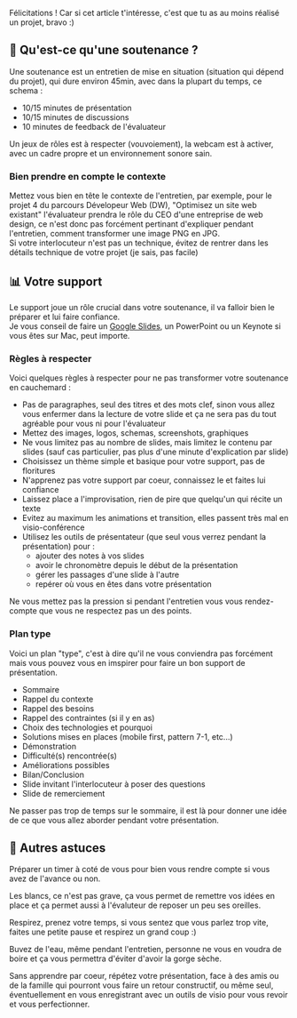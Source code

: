 Félicitations ! Car si cet article t'intéresse, c'est que tu as au moins réalisé un projet, bravo :)  

## 🤔 Qu'est-ce qu'une soutenance ?

Une soutenance est un entretien de mise en situation (situation qui dépend du projet), qui dure environ 45min, avec dans la plupart du temps, ce schema :  

- 10/15 minutes de présentation
- 10/15 minutes de discussions
- 10 minutes de feedback de l'évaluateur

Un jeux de rôles est à respecter (vouvoiement), la webcam est à activer, avec un cadre propre et un environnement sonore sain.

### Bien prendre en compte le contexte

Mettez vous bien en tête le contexte de l'entretien, par exemple, pour le projet 4 du parcours Dévelopeur Web (DW), "Optimisez un site web existant" l'évaluateur prendra le rôle du CEO d'une entreprise de web design, ce n'est donc pas forcément pertinant d'expliquer pendant l'entretien, comment transformer une image PNG en JPG.  
Si votre interlocuteur n'est pas un technique, évitez de rentrer dans les détails technique de votre projet (je sais, pas facile)  

## 📊 Votre support

Le support joue un rôle crucial dans votre soutenance, il va falloir bien le préparer et lui faire confiance.  
Je vous conseil de faire un [Google Slides](https://docs.google.com/presentation/u/0/), un PowerPoint ou un Keynote si vous êtes sur Mac, peut importe.

### Règles à respecter

Voici quelques règles à respecter pour ne pas transformer votre soutenance en cauchemard :

- Pas de paragraphes, seul des titres et des mots clef, sinon vous allez vous enfermer dans la lecture de votre slide et ça ne sera pas du tout agréable pour vous ni pour l'évaluateur
- Mettez des images, logos, schemas, screenshots, graphiques
- Ne vous limitez pas au nombre de slides, mais limitez le contenu par slides (sauf cas particulier, pas plus d'une minute d'explication par slide)
- Choisissez un thème simple et basique pour votre support, pas de floritures
- N'apprenez pas votre support par coeur, connaissez le et faites lui confiance
- Laissez place a l'improvisation, rien de pire que quelqu'un qui récite un texte  
- Evitez au maximum les animations et transition, elles passent très mal en visio-conférence
- Utilisez les outils de présentateur (que seul vous verrez pendant la présentation) pour : 
    - ajouter des notes à vos slides
    - avoir le chronomètre depuis le début de la présentation
    - gérer les passages d'une slide à l'autre
    - repérer où vous en êtes dans votre présentation

Ne vous mettez pas la pression si pendant l'entretien vous vous rendez-compte que vous ne respectez pas un des points.

### Plan type

Voici un plan "type", c'est à dire qu'il ne vous conviendra pas forcément mais vous pouvez vous en imspirer pour faire un bon support de présentation.

- Sommaire
- Rappel du contexte
- Rappel des besoins
- Rappel des contraintes (si il y en as)
- Choix des technologies et pourquoi
- Solutions mises en places (mobile first, pattern 7-1, etc...)
- Démonstration
- Difficulté(s) rencontrée(s)
- Améliorations possibles
- Bilan/Conclusion
- Slide invitant l'interlocuteur à poser des questions
- Slide de remerciement

Ne passer pas trop de temps sur le sommaire, il est là pour donner une idée de ce que vous allez aborder pendant votre présentation.

## 🧐 Autres astuces

Préparer un timer à coté de vous pour bien vous rendre compte si vous avez de l'avance ou non.  

Les blancs, ce n'est pas grave, ça vous permet de remettre vos idées en place et ça permet aussi à l'évaluteur de reposer un peu ses oreilles.  

Respirez, prenez votre temps, si vous sentez que vous parlez trop vite, faites une petite pause et respirez un grand coup :)  

Buvez de l'eau, même pendant l'entretien, personne ne vous en voudra de boire et ça vous permettra d'éviter d'avoir la gorge sèche.

Sans apprendre par coeur, répétez votre présentation, face à des amis ou de la famille qui pourront vous faire un retour constructif, ou même seul, éventuellement en vous enregistrant avec un outils de visio pour vous revoir et vous perfectionner.